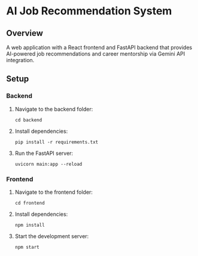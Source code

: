 # AI Job Recommendation System

## Overview
A web application with a React frontend and FastAPI backend that provides AI-powered job recommendations and career mentorship via Gemini API integration.

## Setup

### Backend
1. Navigate to the backend folder:
   ```
   cd backend
   ```
2. Install dependencies:
   ```
   pip install -r requirements.txt
   ```
3. Run the FastAPI server:
   ```
   uvicorn main:app --reload
   ```

### Frontend
1. Navigate to the frontend folder:
   ```
   cd frontend
   ```
2. Install dependencies:
   ```
   npm install
   ```
3. Start the development server:
   ```
   npm start
   ```
